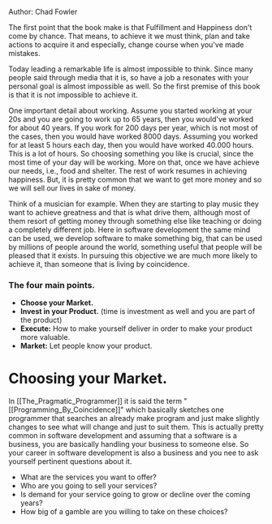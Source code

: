 Author: Chad Fowler

The first point that the book make is that Fulfillment and Happiness don't come by chance. That means, to achieve it we must think, plan and take actions to acquire it and especially, change course when you've made mistakes.

Today leading a remarkable life is almost impossible to think. Since many people said through media that it is, so have a job a resonates with your personal goal is almost impossible as well. So the first premise of this book is that it is not impossible to achieve it.

One important detail about working. Assume you started working at your 20s and you are going to work up to 65 years, then you would've worked for about 40 years. If you work for 200 days per year, which is not most of the cases, then you would have worked 8000 days. Assuming you worked for at least 5 hours each day, then you would have worked 40.000 hours. This is a lot of hours. So choosing something you like is crucial, since the most time of your day will be working. 
More on that, once we have achieve our needs, i.e., food and shelter. The rest of work resumes in achieving happiness. But, it is pretty common that we want to get more money and so we will sell our lives in sake of money.

Think of a musician for example. When they are starting to play music they want to achieve greatness and that is what drive them, although most of them resort of getting money through something else like teaching or doing a completely different job. Here in software development the same mind can be used, we develop software to make something big, that can be used by millions of people around the world, something useful that people will be pleased that it exists. In pursuing this objective we are much more likely to achieve it, than someone that is living by coincidence.

### The four main points.
- **Choose your Market.**
- **Invest in your Product.** (time is investment as well and you are part of the product)
- **Execute:** How to make yourself deliver in order to make your product more valuable.
- **Market:** Let people know your product.

# Choosing your Market.

In  [[The_Pragmatic_Programmer]] it is said the term "[[Programming_By_Coincidence]]" which basically sketches one programmer that searches an already make program and just make slightly changes to see what will change and just to suit them. This is actually pretty common in software development and assuming that a software is a business, you are basically handling your business to someone else. 
So your career in software development is also a business and you nee to ask yourself pertinent questions about it.
- What are the services you want to offer?
- Who are you going to sell your services?
- Is demand for your service going to grow or decline over the coming years?
- How big of a gamble are you willing to take on these choices?

